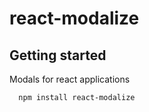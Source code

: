 # react-modalize

## Getting started

Modals for react applications

```bash
  npm install react-modalize
```
